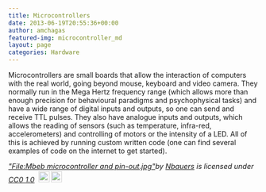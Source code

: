 ```yaml
---
title: Microcontrollers
date: 2013-06-19T20:55:36+00:00
author: amchagas
featured-img: microcontroller_md
layout: page
categories: Hardware
---
```



Microcontrollers are small boards that allow the interaction of computers with the real world, going beyond mouse, keyboard and video camera. They normally run in the Mega Hertz frequency range (which allows more than enough precision for behavioural paradigms and psychophysical tasks) and have a wide range of digital inputs and outputs, so one can send and receive TTL pulses. They also have analogue inputs and outputs, which allows the reading of sensors (such as temperature, infra-red, accelerometers) and controlling of motors or the intensity of a LED. All of this is achieved by running custom written code (one can find several examples of code on the internet to get started).


<p style="font-size: 0.9rem;font-style: italic;"><a href="https://commons.wikimedia.org/w/index.php?curid=15839324">"File:Mbeb microcontroller and pin-out.jpg"</a><span>by <a href="https://commons.wikimedia.org/wiki/User:Nbauers">Nbauers</a></span> is licensed under <a href="https://creativecommons.org/licenses/cc0/1.0/?ref=ccsearch&atype=html" style="margin-right: 5px;">CC0 1.0</a><a href="https://creativecommons.org/licenses/cc0/1.0/?ref=ccsearch&atype=html" target="_blank" rel="noopener noreferrer" style="display: inline-block;white-space: none;opacity: .7;margin-top: 2px;margin-left: 3px;height: 22px !important;"><img style="height: inherit;margin-right: 3px;display: inline-block;" src="https://search.creativecommons.org/static/img/cc_icon.svg" /><img style="height: inherit;margin-right: 3px;display: inline-block;" src="https://search.creativecommons.org/static/img/cc-cc0_icon.svg" /></a></p>
